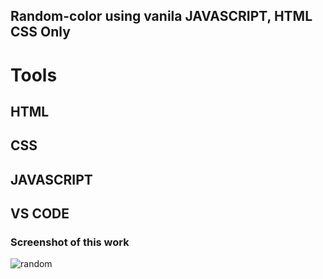 ## Random-color using vanila JAVASCRIPT, HTML CSS Only

# Tools
## HTML
## CSS
## JAVASCRIPT
## VS CODE

### Screenshot of this work
![random](https://user-images.githubusercontent.com/82101597/132243119-969ca8fc-b9dd-4788-a9e1-03e880b0808e.png)



